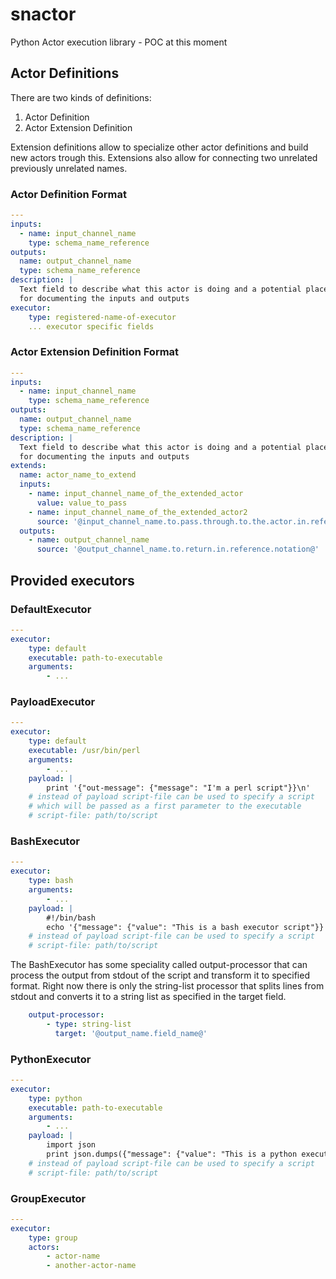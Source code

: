 # snactor
Python Actor execution library - POC at this moment


## Actor Definitions

There are two kinds of definitions:

1. Actor Definition
2. Actor Extension Definition

Extension definitions allow to specialize other actor definitions
and build new actors trough this. Extensions also allow for connecting
two unrelated previously unrelated names.

### Actor Definition Format

```yaml
---
inputs:
  - name: input_channel_name
    type: schema_name_reference
outputs:
  name: output_channel_name
  type: schema_name_reference
description: |
  Text field to describe what this actor is doing and a potential place
  for documenting the inputs and outputs
executor:
    type: registered-name-of-executor
    ... executor specific fields
```

### Actor Extension Definition Format

```yaml
---
inputs:
  - name: input_channel_name
    type: schema_name_reference
outputs:
  name: output_channel_name
  type: schema_name_reference
description: |
  Text field to describe what this actor is doing and a potential place
  for documenting the inputs and outputs
extends:
  name: actor_name_to_extend
  inputs:
    - name: input_channel_name_of_the_extended_actor
      value: value_to_pass
    - name: input_channel_name_of_the_extended_actor2
      source: '@input_channel_name.to.pass.through.to.the.actor.in.reference.notation@'
  outputs:
    - name: output_channel_name
      source: '@output_channel_name.to.return.in.reference.notation@'

```


## Provided executors
### DefaultExecutor
```yaml
---
executor:
    type: default
    executable: path-to-executable
    arguments:
        - ...
```


### PayloadExecutor
```yaml
---
executor:
    type: default
    executable: /usr/bin/perl
    arguments:
        - ...
    payload: |
        print '{"out-message": {"message": "I'm a perl script"}}\n'
    # instead of payload script-file can be used to specify a script
    # which will be passed as a first parameter to the executable
    # script-file: path/to/script
```

### BashExecutor
```yaml
---
executor:
    type: bash
    arguments:
        - ...
    payload: |
        #!/bin/bash
        echo '{"message": {"value": "This is a bash executor script"}}'
    # instead of payload script-file can be used to specify a script
    # script-file: path/to/script
```

The BashExecutor has some speciality called output-processor that can process
the output from stdout of the script and transform it to specified format.
Right now there is only the string-list processor that splits lines from stdout and
converts it to a string list as specified in the target field.
```yaml
    output-processor:
        - type: string-list
          target: '@output_name.field_name@'
```

### PythonExecutor
```yaml
---
executor:
    type: python
    executable: path-to-executable
    arguments:
        - ...
    payload: |
        import json
        print json.dumps({"message": {"value": "This is a python executor script"}})
    # instead of payload script-file can be used to specify a script
    # script-file: path/to/script
```

### GroupExecutor
```yaml
---
executor:
    type: group
    actors:
        - actor-name
        - another-actor-name
```

